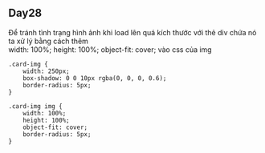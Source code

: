 ## Day28

Để tránh tình trạng hình ảnh khi load lên quá kích thước với thẻ div chứa nó ta xử lý bằng cách thêm\
width: 100%; height: 100%; object-fit: cover; vào css của img

```
.card-img {
    width: 250px;
    box-shadow: 0 0 10px rgba(0, 0, 0, 0.6);
    border-radius: 5px;
}

.card-img img {
    width: 100%;
    height: 100%;
    object-fit: cover;
    border-radius: 5px;
}
```